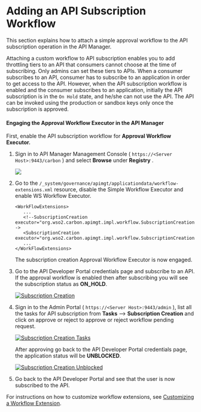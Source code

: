 # Adding an API Subscription Workflow

This section explains how to attach a simple approval workflow to the API subscription operation in the API Manager.

Attaching a custom workflow to API subscription enables you to add throttling tiers to an API that consumers cannot choose at the time of subscribing. Only admins can set these tiers to APIs. When a consumer subscribes to an API, consumer has to subscribe to an application in order to get access to the API. However, when the API subscription workflow is enabled and the consumer subscribes to an application, initially the API subscription is in the `On Hold` state, and he/she can not use the API. The API can be invoked using the production or sandbox keys only once the subscription is approved.


#### Engaging the Approval Workflow Executor in the API Manager

First, enable the API subscription workflow for **Approval Workflow Executor.**

1.  Sign in to API Manager Management Console ( `https://<Server Host>:9443/carbon` ) and select **Browse** under **Registry** .

    ![]({{base_path}}/assets/img/learn/navigate-main-resources.png)

2.  Go to the `/_system/governance/apimgt/applicationdata/workflow-extensions.xml` resource, disable the Simple Workflow Executor and enable WS Workflow Executor.

     ``` 
     <WorkFlowExtensions>
        ...
        <!--SubscriptionCreation executor="org.wso2.carbon.apimgt.impl.workflow.SubscriptionCreationSimpleWorkflowExecutor"/-->
        <SubscriptionCreation executor="org.wso2.carbon.apimgt.impl.workflow.SubscriptionCreationApprovalWorkflowExecutor"/>
        ...
     </WorkFlowExtensions>
     ```

     The subscription creation Approval Workflow Executor is now engaged.

3.  Go to the API Developer Portal credentials page and subscribe to an API. If the approval workflow is enabled then after subscribing you will see the subscription status as **ON_HOLD**.

     [![Subscription Creation]({{base_path}}/assets/img/learn/subscription-creation-onhold.png)]({{base_path}}/assets/img/learn/subscription-creation-onhold.png)

4.  Sign in to the Admin Portal ( `https://<Server Host>:9443/admin` ), list all the tasks for API subscription from **Tasks** --> **Subscription Creation** and click on  approve or reject to approve or reject workflow pending request.

    [![Subscription Creation Tasks]({{base_path}}/assets/img/learn/subscription-creation-pending-list.png)]({{base_path}}/assets/img/learn/subscription-creation-pending-list.png)

    After approving go back to the API Developer Portal credentials page, the application status will be **UNBLOCKED**.
     
    [![Subscription Creation Unblocked]({{base_path}}/assets/img/learn/subscription-creation-unblocked.png)]({{base_path}}/assets/img/learn/subscription-creation-unblocked.png)

5.  Go back to the API Developer Portal and see that the user is now subscribed to the API.

For instructions on how to customize workflow extensions, see [Customizing a Workflow Extension]({{base_path}}/reference/customize-product/extending-api-manager/extending-workflows/customizing-a-workflow-extension/).
